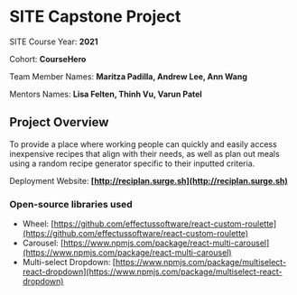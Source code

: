 # SITE Capstone Project

SITE Course Year: **2021**

Cohort: **CourseHero**

Team Member Names: **Maritza Padilla, Andrew Lee, Ann Wang**

Mentors Names: **Lisa Felten, Thinh Vu, Varun Patel**

## Project Overview

To provide a place where working people can quickly and easily access inexpensive recipes that align with their needs, as well as plan out meals using a random recipe generator specific to their inputted criteria.

Deployment Website: **[http://reciplan.surge.sh](http://reciplan.surge.sh)**

### Open-source libraries used

* Wheel: [https://github.com/effectussoftware/react-custom-roulette](https://github.com/effectussoftware/react-custom-roulette)
* Carousel: [https://www.npmjs.com/package/react-multi-carousel](https://www.npmjs.com/package/react-multi-carousel)
* Multi-select Dropdown: [https://www.npmjs.com/package/multiselect-react-dropdown](https://www.npmjs.com/package/multiselect-react-dropdown)
